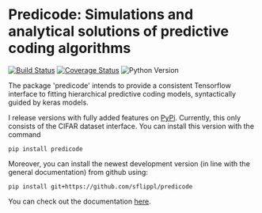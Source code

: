 # Predicode: Simulations and analytical solutions of predictive coding algorithms

[![Build Status](https://travis-ci.org/sflippl/predicode.svg?branch=master)](https://travis-ci.org/sflippl/predicode)
[![Coverage Status](https://coveralls.io/repos/github/sflippl/predicode/badge.svg?branch=master)](https://coveralls.io/github/sflippl/predicode?branch=master&service=github)
![Python Version](https://img.shields.io/badge/python-3.5%20%7C%203.6%20%7C%203.7%20%7C%203.7--dev-blue)

The package 'predicode' intends to provide a consistent Tensorflow interface to fitting hierarchical predictive coding models, syntactically guided by keras models.

I release versions with fully added features on [PyPi](https://pypi.org/project/predicode/). Currently, this only consists of the CIFAR dataset interface. You can install this version with the command

```{bash}
pip install predicode
```

Moreover, you can install the newest development version (in line with the general documentation) from github using:

```{bash}
pip install git+https://github.com/sflippl/predicode
```

You can check out the documentation [here](https://sflippl.github.io/predicode).
